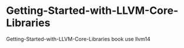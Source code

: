 # Getting-Started-with-LLVM-Core-Libraries
Getting-Started-with-LLVM-Core-Libraries book use  llvm14
